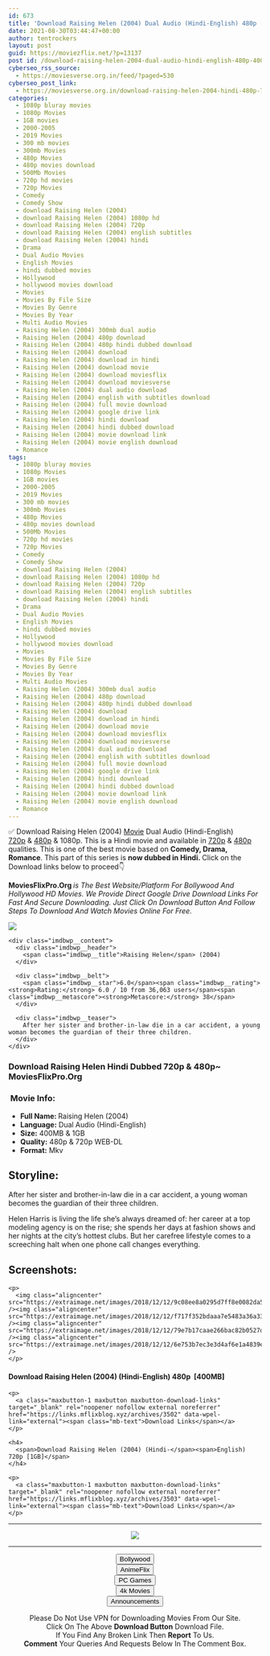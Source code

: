 ```yaml
---
id: 673
title: 'Download Raising Helen (2004) Dual Audio (Hindi-English) 480p [400MB] || 720p [1GB]'
date: 2021-08-30T03:44:47+00:00
author: tentrockers
layout: post
guid: https://moviezflix.net/?p=13137
post id: /download-raising-helen-2004-dual-audio-hindi-english-480p-400mb-720p-1gb/
cyberseo_rss_source:
  - https://moviesverse.org.in/feed/?paged=530
cyberseo_post_link:
  - https://moviesverse.org.in/download-raising-helen-2004-hindi-480p-720p/
categories:
  - 1080p bluray movies
  - 1080p Movies
  - 1GB movies
  - 2000-2005
  - 2019 Movies
  - 300 mb movies
  - 300mb Movies
  - 480p Movies
  - 480p movies download
  - 500Mb Movies
  - 720p hd movies
  - 720p Movies
  - Comedy
  - Comedy Show
  - download Raising Helen (2004)
  - download Raising Helen (2004) 1080p hd
  - download Raising Helen (2004) 720p
  - download Raising Helen (2004) english subtitles
  - download Raising Helen (2004) hindi
  - Drama
  - Dual Audio Movies
  - English Movies
  - hindi dubbed movies
  - Hollywood
  - hollywood movies download
  - Movies
  - Movies By File Size
  - Movies By Genre
  - Movies By Year
  - Multi Audio Movies
  - Raising Helen (2004) 300mb dual audio
  - Raising Helen (2004) 480p download
  - Raising Helen (2004) 480p hindi dubbed download
  - Raising Helen (2004) download
  - Raising Helen (2004) download in hindi
  - Raising Helen (2004) download movie
  - Raising Helen (2004) download moviesflix
  - Raising Helen (2004) download moviesverse
  - Raising Helen (2004) dual audio download
  - Raising Helen (2004) english with subtitles download
  - Raising Helen (2004) full movie download
  - Raising Helen (2004) google drive link
  - Raising Helen (2004) hindi download
  - Raising Helen (2004) hindi dubbed download
  - Raising Helen (2004) movie download link
  - Raising Helen (2004) movie english download
  - Romance
tags:
  - 1080p bluray movies
  - 1080p Movies
  - 1GB movies
  - 2000-2005
  - 2019 Movies
  - 300 mb movies
  - 300mb Movies
  - 480p Movies
  - 480p movies download
  - 500Mb Movies
  - 720p hd movies
  - 720p Movies
  - Comedy
  - Comedy Show
  - download Raising Helen (2004)
  - download Raising Helen (2004) 1080p hd
  - download Raising Helen (2004) 720p
  - download Raising Helen (2004) english subtitles
  - download Raising Helen (2004) hindi
  - Drama
  - Dual Audio Movies
  - English Movies
  - hindi dubbed movies
  - Hollywood
  - hollywood movies download
  - Movies
  - Movies By File Size
  - Movies By Genre
  - Movies By Year
  - Multi Audio Movies
  - Raising Helen (2004) 300mb dual audio
  - Raising Helen (2004) 480p download
  - Raising Helen (2004) 480p hindi dubbed download
  - Raising Helen (2004) download
  - Raising Helen (2004) download in hindi
  - Raising Helen (2004) download movie
  - Raising Helen (2004) download moviesflix
  - Raising Helen (2004) download moviesverse
  - Raising Helen (2004) dual audio download
  - Raising Helen (2004) english with subtitles download
  - Raising Helen (2004) full movie download
  - Raising Helen (2004) google drive link
  - Raising Helen (2004) hindi download
  - Raising Helen (2004) hindi dubbed download
  - Raising Helen (2004) movie download link
  - Raising Helen (2004) movie english download
  - Romance
---
```

<div class="thecontent clearfix">
  <p>
    ✅ Download Raising Helen (2004) <a href="https://moviesverse.org.in/category/movies/" data-wpel-link="internal">Movie</a> Dual Audio (Hindi-English) <a href="https://moviesverse.org.in/720p-movies/" data-wpel-link="internal">720p</a>&nbsp;&&nbsp;<a href="https://moviesverse.org.in/480p-movies/" data-wpel-link="internal">480p</a> & 1080p. This is a Hindi movie and available in <a href="https://moviesverse.org.in/720p-movies/" data-wpel-link="internal">720p</a>&nbsp;&&nbsp;<a href="https://moviesverse.org.in/480p-movies/" data-wpel-link="internal">480p</a> qualities. This is one of the best movie based on <strong>Comedy, Drama, Romance</strong>. This part of this series is <strong>now dubbed in <span>Hindi.&nbsp;</span></strong><span>Click on the Download links below to proceed👇</span>
  </p>
  
  <p>
    <strong><span>MoviesFlixPro.Org&nbsp;</span></strong><em>is The Best Website/Platform For Bollywood And Hollywood HD Movies. We Provide Direct Google Drive Download Links For Fast And Secure Downloading. Just Click On Download Button And Follow Steps To&nbsp;Download And Watch Movies Online For Free.</em>
  </p>
  
  <div class="imdbwp imdbwp--movie dark">
    <div class="imdbwp__thumb">
      <a class="imdbwp__link" target="_blank" title="Raising Helen" href="https://www.imdb.com/title/tt0350028/" rel="nofollow external noopener noreferrer" data-wpel-link="external"><img class="imdbwp__img" src="https://m.media-amazon.com/images/M/MV5BMjA5NjEwMTQ0NV5BMl5BanBnXkFtZTYwOTM2MjY2._V1_SX300.jpg" /></a>
    </div>
    
    <div class="imdbwp__content">
      <div class="imdbwp__header">
        <span class="imdbwp__title">Raising Helen</span> (2004)
      </div>
      
      <div class="imdbwp__belt">
        <span class="imdbwp__star">6.0</span><span class="imdbwp__rating"><strong>Rating:</strong> 6.0 / 10 from 36,063 users</span><span class="imdbwp__metascore"><strong>Metascore:</strong> 38</span>
      </div>
      
      <div class="imdbwp__teaser">
        After her sister and brother-in-law die in a car accident, a young woman becomes the guardian of their three children.
      </div>
    </div>
  </div>
  
  <h3>
    <span>Download Raising Helen Hindi Dubbed 720p & 480p~ MoviesFlixPro.Org</span>
  </h3>
  
  <h3>
    <span>&nbsp;Movie Info:&nbsp;</span>
  </h3>
  
  <ul>
    <li>
      <strong>Full Name: </strong>Raising Helen (2004)
    </li>
    <li>
      <strong>Language:</strong> Dual Audio (Hindi-English)
    </li>
    <li>
      <strong>Size:</strong> 400MB & 1GB
    </li>
    <li>
      <strong>Quality:</strong> 480p & 720p WEB-DL
    </li>
    <li>
      <strong>Format:</strong>&nbsp;Mkv
    </li>
  </ul>
  
  <h2>
    <span>Storyline:</span>
  </h2>
  
  <p>
    After her sister and brother-in-law die in a car accident, a young woman becomes the guardian of their three children.
  </p>
  
  <div>
    Helen Harris is living the life she’s always dreamed of: her career at a top modeling agency is on the rise; she spends her days at fashion shows and her nights at the city’s hottest clubs. But her carefree lifestyle comes to a screeching halt when one phone call changes everything.
  </div>
  
  <div class="summary_text">
    <h2>
      <span>Screenshots:</span>
    </h2>
    
    <p>
      <img class="aligncenter" src="https://extraimage.net/images/2018/12/12/9c08ee8a0295d7ff8e0082da58a18ebf.png" /><img class="aligncenter" src="https://extraimage.net/images/2018/12/12/f717f352bdaaa7e5483a36a332baa710.png" /><img class="aligncenter" src="https://extraimage.net/images/2018/12/12/79e7b17caae266bac82b0527decca13a.png" /><img class="aligncenter" src="https://extraimage.net/images/2018/12/12/6e753b7ec3e3d4af6e1a4839e9985bff.png" />
    </p>
  </div>
  
  <div class="inline canwrap">
    <h4>
      <span>Download Raising Helen (2004) (Hindi-English) </span><span>480p&nbsp; [400MB]</span>
    </h4>
    
    <p>
      <a class="maxbutton-1 maxbutton maxbutton-download-links" target="_blank" rel="noopener nofollow external noreferrer" href="https://links.mflixblog.xyz/archives/3502" data-wpel-link="external"><span class="mb-text">Download Links</span></a>
    </p>
    
    <h4>
      <span>Download Raising Helen (2004) (Hindi-</span><span>English) 720p [1GB]</span>
    </h4>
    
    <p>
      <a class="maxbutton-1 maxbutton maxbutton-download-links" target="_blank" rel="noopener nofollow external noreferrer" href="https://links.mflixblog.xyz/archives/3503" data-wpel-link="external"><span class="mb-text">Download Links</span></a>
    </p>
  </div>
</div>

<center>
  </p> 
  
  <hr />
  
  <p>
    <a href="http://gdrivepro.xyz/join.php" data-wpel-link="external" target="_blank" rel="nofollow external noopener noreferrer"><img src="https://i.imgur.com/FhMdWdW.png" /></a>
  </p>
  
  <hr />
  
  <p>
    <a href="https://dogemovies.xyz" target="_blank" data-wpel-link="external" rel="nofollow external noopener noreferrer"><button class="button button5">Bollywood</button></a><br /> <a href="https://animeflix.in" target="_blank" data-wpel-link="external" rel="nofollow external noopener noreferrer"><button class="button button5">AnimeFlix</button></a><br /> <a href="https://gamesflix.net/" target="_blank" data-wpel-link="external" rel="nofollow external noopener noreferrer"><button class="button button5">PC Games</button></a><br /> <a href="https://uhdmovies.in" target="_blank" data-wpel-link="external" rel="nofollow external noopener noreferrer"><button class="button button5">4k Movies</button></a><br /> <a href="https://moviesverse.org.in/announcements/" target="_blank" data-wpel-link="internal" rel="noopener"><button class="button button5">Announcements</button></a>
  </p>
  
  <div class="alert alert-danger">
    Please Do Not Use VPN for Downloading Movies From Our Site.
  </div>
  
  <div class="alert alert-success">
    Click On The Above <strong>Download Button</strong> Download File.
  </div>
  
  <div class="alert alert-warning">
    If You Find Any Broken Link Then <strong>Report</strong> To Us.
  </div>
  
  <div class="alert alert-info">
    <strong>Comment</strong> Your Queries And Requests Below In The Comment Box.
  </div>
  
  <p>
    </center>
  </p>